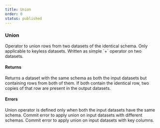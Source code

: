 ```yaml
---
title: Union
order: 0
status: published
---
```

### Union

<Divider>
<LeftSection>
Operator to union rows from two datasets of the identical schema. Only 
applicable to keyless datasets. Written as simple `+` operator on two datasets.

#### Returns
<Expandable type="Dataset">
Returns a dataset with the same schema as both the input datasets but containing
rows from both of them. If both contain the identical row, two copies of that row
are present in the output datasets.
</Expandable>


#### Errors
<Expandable title="Unioning datasets with different schemas">
Union operator is defined only when both the input datasets have the same
schema. Commit error to apply union on input datasets with different schemas.
</Expandable>

<Expandable title="Unioning keyed datasets">
Commit error to apply union on input datasets with key columns.
</Expandable>

</LeftSection>

<RightSection>
<pre snippet="api-reference/operators/union#basic" status="success"
    message="Union an s3 and kafka dataset">
</pre>
</RightSection>

</Divider>